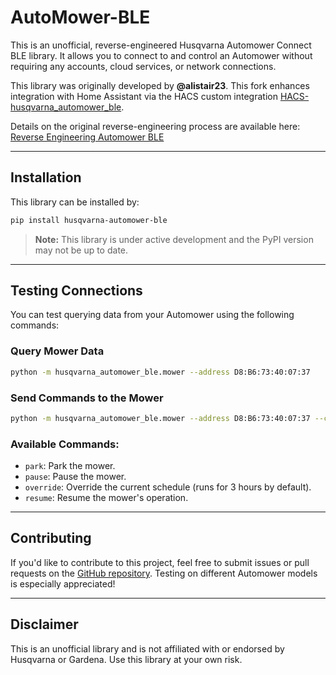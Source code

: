 # AutoMower-BLE

This is an unofficial, reverse-engineered Husqvarna Automower Connect BLE library. It allows you to connect to and control an Automower without requiring any accounts, cloud services, or network connections.

This library was originally developed by **@alistair23**. This fork enhances integration with Home Assistant via the HACS custom integration [HACS-husqvarna_automower_ble](https://github.com/Marbanz/HACS-husqvarna_automower_ble).

Details on the original reverse-engineering process are available here:  
[Reverse Engineering Automower BLE](https://www.alistair23.me/2024/01/06/reverse-engineering-automower-ble)

---

## Installation

This library can be installed by:

```bash
pip install husqvarna-automower-ble
```

> **Note:** This library is under active development and the PyPI version may not be up to date.

---

## Testing Connections

You can test querying data from your Automower using the following commands:

### Query Mower Data
```bash
python -m husqvarna_automower_ble.mower --address D8:B6:73:40:07:37
```

### Send Commands to the Mower
```bash
python -m husqvarna_automower_ble.mower --address D8:B6:73:40:07:37 --command park
```

### Available Commands:
- `park`: Park the mower.
- `pause`: Pause the mower.
- `override`: Override the current schedule (runs for 3 hours by default).
- `resume`: Resume the mower's operation.

---

## Contributing

If you'd like to contribute to this project, feel free to submit issues or pull requests on the [GitHub repository](https://github.com/Marbanz/HusqvarnaAutoMower-BLE). Testing on different Automower models is especially appreciated!

---

## Disclaimer

This is an unofficial library and is not affiliated with or endorsed by Husqvarna or Gardena. Use this library at your own risk.
